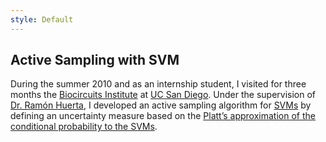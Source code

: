 ```yaml
---
style: Default
---
```


## Active Sampling with SVM

During the summer 2010 and as an internship student, I visited for three months the [Biocircuits Institute](http://biocircuits.ucsd.edu/) at [UC San Diego](http://ucsd.edu/). Under the supervision of [Dr. Ramón Huerta](http://biocircuits.ucsd.edu/huerta/), I developed an active sampling algorithm for [SVMs](https://en.wikipedia.org/wiki/Support_vector_machine) by defining an uncertainty measure based on the [Platt’s approximation of the conditional probability to the SVMs](http://citeseerx.ist.psu.edu/viewdoc/summary?doi=10.1.1.41.1639&g).
